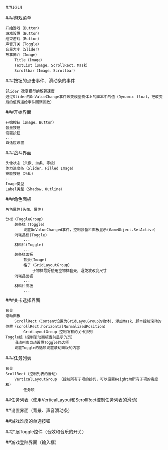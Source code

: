 ##UGUI


###游戏菜单

    开始游戏（Button）
    游戏设置（Button）
    结束游戏（Button）
    声音开关（Toggle）
    音量大小（Slider）
    故事简介（Image）
        Title（Image）
        TextList（Image、ScrollRect、Mask）
        Scrollbar（Image、Scrollbar）

###按钮的点击事件、滑动条的事件

    Slider 改变模型的旋转速度
    通过Slider的OnValueChange事件改变模型物体上的脚本中的值（Dynamic float，把改变后的值传递给事件回调函数）

###开始界面

    开始按钮（Image、Button）
    音量按钮
    设置按钮
    ...
    自适应设置

###战斗界面

    头像状态（头像、血条、等级）
    体力进度条（Slider、Filled Image）
    技能按钮（冷却）
    ...
    Image类型
    Label类型（Shadow、Outline）

###角色面板

    角色属性(头像、属性)
    
    分栏（ToggleGroup）
        装备栏（Toggle）
            设置OnValueChanged事件，控制装备栏面板显示(GameObject.SetActive)
        消耗品栏(Toggle)
            ...
        材料栏(Toggle)
            ...
        装备栏面板
            背景(Image)
            格子（GridLayoutGroup）
                子物体最好使用空物体套壳，避免被改变尺寸
        消耗品面板
            ...
        材料栏面板
            ...

###关卡选择界面

    背景
    滚动面板
        ScrollRect（Content设置为GridLayouGroup的物体）、添加Mask、脚本控制滚动的位置（scrollRect.horizontalNormalizedPosition）
            GridLayoutGroup 控制所有的关卡排列
    Toggle组（控制滚动面板当前显示的页）
        滑动列表自动设置Toggle的选项
        设置Toggle的选项设置滚动面板的内容


###任务列表

    背景
    SrollRect（控制列表的滑动）
        VerticalLayoutGroup （控制所有子项的排列，可以设置Height为所有子项的高度和）
            任务项

##任务列表（使用VerticalLayout和ScrollRect控制任务列表的滑动）

##设置界面（背景、声音滑动条）

##游戏难度的单选按钮

##扩展Toggle控件（音效和音乐的开关）

##游戏登陆界面（输入框）






